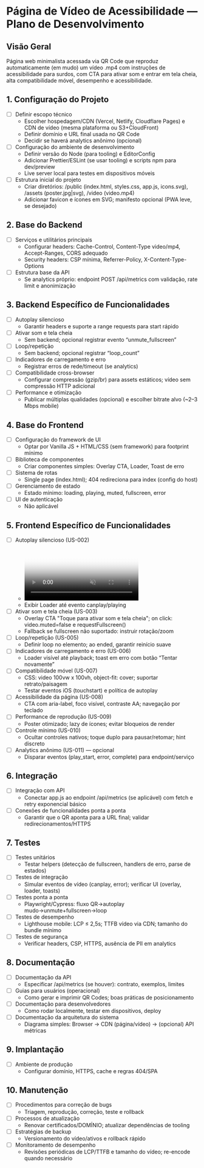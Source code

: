 # Página de Vídeo de Acessibilidade — Plano de Desenvolvimento

## Visão Geral
Página web minimalista acessada via QR Code que reproduz automaticamente (em mudo) um vídeo .mp4 com instruções de acessibilidade para surdos, com CTA para ativar som e entrar em tela cheia, alta compatibilidade móvel, desempenho e acessibilidade.

## 1. Configuração do Projeto

- [ ] Definir escopo técnico
  - Escolher hospedagem/CDN (Vercel, Netlify, Cloudflare Pages) e CDN de vídeo (mesma plataforma ou S3+CloudFront)
  - Definir domínio e URL final usada no QR Code
  - Decidir se haverá analytics anônimo (opcional)
- [ ] Configuração do ambiente de desenvolvimento
  - Definir versão do Node (para tooling) e EditorConfig
  - Adicionar Prettier/ESLint (se usar tooling) e scripts npm para dev/preview
  - Live server local para testes em dispositivos móveis
- [ ] Estrutura inicial do projeto
  - Criar diretórios: /public (index.html, styles.css, app.js, icons.svg), /assets (poster.jpg|svg), /video (video.mp4)
  - Adicionar favicon e ícones em SVG; manifesto opcional (PWA leve, se desejado)

## 2. Base do Backend

- [ ] Serviços e utilitários principais
  - Configurar headers: Cache-Control, Content-Type video/mp4, Accept-Ranges, CORS adequado
  - Security headers: CSP mínima, Referrer-Policy, X-Content-Type-Options
- [ ] Estrutura base da API
  - Se analytics próprio: endpoint POST /api/metrics com validação, rate limit e anonimização

## 3. Backend Específico de Funcionalidades

- [ ] Autoplay silencioso
  - Garantir headers e suporte a range requests para start rápido
- [ ] Ativar som e tela cheia
  - Sem backend; opcional registrar evento “unmute_fullscreen”
- [ ] Loop/repetição
  - Sem backend; opcional registrar “loop_count”
- [ ] Indicadores de carregamento e erro
  - Registrar erros de rede/timeout (se analytics)
- [ ] Compatibilidade cross-browser
  - Configurar compressão (gzip/br) para assets estáticos; vídeo sem compressão HTTP adicional
- [ ] Performance e otimização
  - Publicar múltiplas qualidades (opcional) e escolher bitrate alvo (~2–3 Mbps mobile)

## 4. Base do Frontend

- [ ] Configuração do framework de UI
  - Optar por Vanilla JS + HTML/CSS (sem framework) para footprint mínimo
- [ ] Biblioteca de componentes
  - Criar componentes simples: Overlay CTA, Loader, Toast de erro
- [ ] Sistema de rotas
  - Single page (index.html); 404 redireciona para index (config do host)
- [ ] Gerenciamento de estado
  - Estado mínimo: loading, playing, muted, fullscreen, error
- [ ] UI de autenticação
  - Não aplicável

## 5. Frontend Específico de Funcionalidades

- [ ] Autoplay silencioso (US-002)
  - <video playsinline muted autoplay preload="auto" poster="/assets/poster.jpg"> com source .mp4
  - Exibir Loader até evento canplay/playing
- [ ] Ativar som e tela cheia (US-003)
  - Overlay CTA "Toque para ativar som e tela cheia"; on click: video.muted=false e requestFullscreen()
  - Fallback se fullscreen não suportado: instruir rotação/zoom
- [ ] Loop/repetição (US-005)
  - Definir loop no elemento; ao ended, garantir reinício suave
- [ ] Indicadores de carregamento e erro (US-006)
  - Loader visível até playback; toast em erro com botão “Tentar novamente”
- [ ] Compatibilidade móvel (US-007)
  - CSS: video 100vw x 100vh, object-fit: cover; suportar retrato/paisagem
  - Testar eventos iOS (touchstart) e política de autoplay
- [ ] Acessibilidade da página (US-008)
  - CTA com aria-label, foco visível, contraste AA; navegação por teclado
- [ ] Performance de reprodução (US-009)
  - Poster otimizado; lazy de ícones; evitar bloqueios de render
- [ ] Controle mínimo (US-010)
  - Ocultar controles nativos; toque duplo para pausar/retomar; hint discreto
- [ ] Analytics anônimo (US-011) — opcional
  - Disparar eventos (play_start, error, complete) para endpoint/serviço

## 6. Integração

- [ ] Integração com API
  - Conectar app.js ao endpoint /api/metrics (se aplicável) com fetch e retry exponencial básico
- [ ] Conexões de funcionalidades ponta a ponta
  - Garantir que o QR aponta para a URL final; validar redirecionamentos/HTTPS

## 7. Testes

- [ ] Testes unitários
  - Testar helpers (detecção de fullscreen, handlers de erro, parse de estados)
- [ ] Testes de integração
  - Simular eventos de vídeo (canplay, error); verificar UI (overlay, loader, toasts)
- [ ] Testes ponta a ponta
  - Playwright/Cypress: fluxo QR→autoplay mudo→unmute+fullscreen→loop
- [ ] Testes de desempenho
  - Lighthouse mobile: LCP ≤ 2,5s; TTFB vídeo via CDN; tamanho do bundle mínimo
- [ ] Testes de segurança
  - Verificar headers, CSP, HTTPS, ausência de PII em analytics

## 8. Documentação

- [ ] Documentação da API
  - Especificar /api/metrics (se houver): contrato, exemplos, limites
- [ ] Guias para usuários (operacional)
  - Como gerar e imprimir QR Codes; boas práticas de posicionamento
- [ ] Documentação para desenvolvedores
  - Como rodar localmente, testar em dispositivos, deploy
- [ ] Documentação da arquitetura do sistema
  - Diagrama simples: Browser → CDN (página/vídeo) → (opcional) API métricas

## 9. Implantação

- [ ] Ambiente de produção
  - Configurar domínio, HTTPS, cache e regras 404/SPA

## 10. Manutenção

- [ ] Procedimentos para correção de bugs
  - Triagem, reprodução, correção, teste e rollback
- [ ] Processos de atualização
  - Renovar certificados/DOMÍNIO; atualizar dependências de tooling
- [ ] Estratégias de backup
  - Versionamento do vídeo/ativos e rollback rápido
- [ ] Monitoramento de desempenho
  - Revisões periódicas de LCP/TTFB e tamanho do vídeo; re-encode quando necessário
